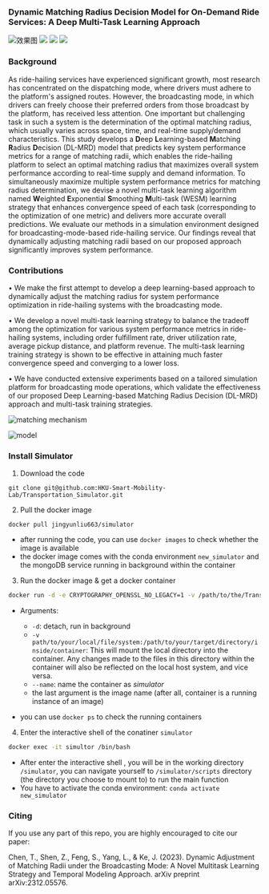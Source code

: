 ### Dynamic Matching Radius Decision Model for On-Demand Ride Services: A Deep Multi-Task Learning Approach

![效果图](https://img.shields.io/static/v1?label=build&message=passing&color=green) ![](https://img.shields.io/static/v1?label=python&message=3&color=blue) ![](https://img.shields.io/static/v1?label=release&message=2.0&color=green) ![](https://img.shields.io/static/v1?label=license&message=MIT&color=blue)

### Background

As ride-hailing services have experienced significant growth, most research has concentrated on the dispatching mode, where drivers must adhere to the platform's assigned routes. However, the broadcasting mode, in which drivers can freely choose their preferred orders from those broadcast by the platform, has received less attention. One important but challenging task in such a system is the determination of the optimal matching radius, which usually varies across space, time, and real-time supply/demand characteristics. This study develops a **D**eep **L**earning-based **M**atching **R**adius **D**ecision (DL-MRD) model that predicts key system performance metrics for a range of matching radii, which enables the ride-hailing platform to select an optimal matching radius that maximizes overall system performance according to real-time supply and demand information. To simultaneously maximize multiple system performance metrics for matching radius determination, we devise a novel multi-task learning algorithm named **W**eighted **E**xponential **S**moothing **M**ulti-task (WESM) learning strategy that enhances convergence speed of each task (corresponding to the optimization of one metric) and delivers more accurate overall predictions. We evaluate our methods in a simulation environment designed for broadcasting-mode-based ride-hailing service. Our findings reveal that dynamically adjusting matching radii based on our proposed approach significantly improves system performance.



### Contributions

• We make the first attempt to develop a deep learning-based approach to dynamically adjust the matching radius for system performance optimization in ride-hailing systems with the broadcasting mode.

• We develop a novel multi-task learning strategy to balance the tradeoff among the optimization for various system performance metrics in ride-hailing systems, including order fulfillment rate, driver utilization rate, average pickup distance, and platform revenue. The multi-task learning training strategy is shown to be effective in attaining much faster convergence speed and converging to a lower loss. 

• We have conducted extensive experiments based on a tailored simulation platform for broadcasting mode operations, which validate the effectiveness of our proposed Deep Learning-based Matching Radius Decision (DL-MRD) approach and multi-task training strategies.

![matching mechanism](order-maching.pdf, "The upper diagram demonstrates the dispatching mode, where a platform assigns a specific order to a driver who must accept it. The lower diagram depicts the broadcasting mode, where orders are sent out to all drivers, allowing them to select their preferred orders.")

![model](model.pdf, "The structure of DL-MRD model")

### Install Simulator

1. Download the code

  `git clone git@github.com:HKU-Smart-Mobility-Lab/Transportation_Simulator.git`

2. Pull the docker image

  `docker pull jingyunliu663/simulator`

- after running the code, you can use `docker images` to check whether the image is available
- the docker image comes with the conda environment `new_simulator` and the mongoDB service running in background within the container

3. Run the docker image & get a docker container
```bash
docker run -d -e CRYPTOGRAPHY_OPENSSL_NO_LEGACY=1 -v /path/to/the/Transportation_Simulator:/simulator/scripts --name simulator jingyunliu663/simulator
```
- Arguments:
  - `-d`: detach, run in background
  - `-v path/to/your/local/file/system:/path/to/your/target/directory/inside/container`: This will mount the local directory into the container. Any changes made to the files in this directory within the container will also be reflected on the local host system, and vice versa.
  - `--name`: name the container as *simulator*
  - the last argument is the image name (after all, container is a running instance of an image)

- you can use `docker ps` to check the running containers

4. Enter the interactive shell of the conatiner `simulator`
```bash
docker exec -it simultor /bin/bash
```

- After enter the interactive shell , you will be in the working directory `/simulator`, you can navigate yourself to  `/simulator/scripts` directory (the directory you choose to mount to) to run the main function
- You have to activate the conda environment: `conda activate new_simulator` 






###  Citing

If you use any part of this repo, you are highly encouraged to cite our paper:

Chen, T., Shen, Z., Feng, S., Yang, L., & Ke, J. (2023). Dynamic Adjustment of Matching Radii under the Broadcasting Mode: A Novel Multitask Learning Strategy and Temporal Modeling Approach. arXiv preprint arXiv:2312.05576.





##### 

